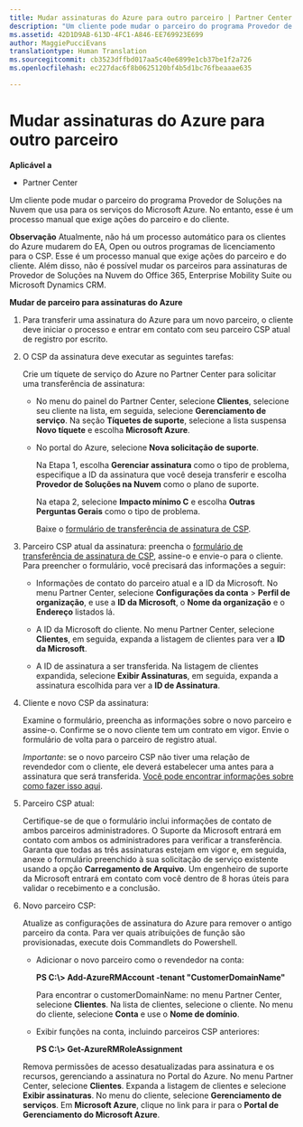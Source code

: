 ```yaml
---
title: Mudar assinaturas do Azure para outro parceiro | Partner Center
description: "Um cliente pode mudar o parceiro do programa Provedor de Soluções na Nuvem que usa para os serviços do Microsoft Azure. No entanto, esse é um processo manual que exige ações do parceiro e do cliente."
ms.assetid: 42D1D9AB-613D-4FC1-A846-EE769923E699
author: MaggiePucciEvans
translationtype: Human Translation
ms.sourcegitcommit: cb3523dffbd017aa5c40e6899e1cb37be1f2a726
ms.openlocfilehash: ec227dac6f8b0625120bf4b5d1bc76fbeaaae635

---
```


# Mudar assinaturas do Azure para outro parceiro

**Aplicável a**

-  Partner Center

Um cliente pode mudar o parceiro do programa Provedor de Soluções na Nuvem que usa para os serviços do Microsoft Azure. No entanto, esse é um processo manual que exige ações do parceiro e do cliente.

**Observação**  Atualmente, não há um processo automático para os clientes do Azure mudarem do EA, Open ou outros programas de licenciamento para o CSP. Esse é um processo manual que exige ações do parceiro e do cliente. Além disso, não é possível mudar os parceiros para assinaturas de Provedor de Soluções na Nuvem do Office 365, Enterprise Mobility Suite ou Microsoft Dynamics CRM.

 

**Mudar de parceiro para assinaturas do Azure**

1.  Para transferir uma assinatura do Azure para um novo parceiro, o cliente deve iniciar o processo e entrar em contato com seu parceiro CSP atual de registro por escrito.

2.  O CSP da assinatura deve executar as seguintes tarefas:

    Crie um tíquete de serviço do Azure no Partner Center para solicitar uma transferência de assinatura:

    -   No menu do painel do Partner Center, selecione **Clientes**, selecione seu cliente na lista, em seguida, selecione **Gerenciamento de serviço**. Na seção **Tíquetes de suporte**, selecione a lista suspensa **Novo tíquete** e escolha **Microsoft Azure**.

    -   No portal do Azure, selecione **Nova solicitação de suporte**.

        Na Etapa 1, escolha **Gerenciar assinatura** como o tipo de problema, especifique a ID da assinatura que você deseja transferir e escolha **Provedor de Soluções na Nuvem** como o plano de suporte.

        Na etapa 2, selecione **Impacto mínimo C** e escolha **Outras Perguntas Gerais** como o tipo de problema.

        Baixe o [formulário de transferência de assinatura de CSP](https://assets.windowsphone.com/5222c408-e546-4e01-b72a-2ec7d4c43d57/CSP_Subscription_Transfer_Form_Azure_InvariantCulture_Default.zip).

3.  Parceiro CSP atual da assinatura: preencha o [formulário de transferência de assinatura de CSP](https://assets.windowsphone.com/5222c408-e546-4e01-b72a-2ec7d4c43d57/CSP_Subscription_Transfer_Form_Azure_InvariantCulture_Default.zip), assine-o e envie-o para o cliente. Para preencher o formulário, você precisará das informações a seguir:

    -   Informações de contato do parceiro atual e a ID da Microsoft. No menu Partner Center, selecione **Configurações da conta** &gt; **Perfil de organização**, e use a **ID da Microsoft**, o **Nome da organização** e o **Endereço** listados lá.

    -   A ID da Microsoft do cliente. No menu Partner Center, selecione **Clientes**, em seguida, expanda a listagem de clientes para ver a **ID da Microsoft**.

    -   A ID de assinatura a ser transferida. Na listagem de clientes expandida, selecione **Exibir Assinaturas**, em seguida, expanda a assinatura escolhida para ver a **ID de Assinatura**.

4.  Cliente e novo CSP da assinatura:

    Examine o formulário, preencha as informações sobre o novo parceiro e assine-o. Confirme se o novo cliente tem um contrato em vigor. Envie o formulário de volta para o parceiro de registro atual.

    *Importante*: se o novo parceiro CSP não tiver uma relação de revendedor com o cliente, ele deverá estabelecer uma antes para a assinatura que será transferida. [Você pode encontrar informações sobre como fazer isso aqui](https://int.msdn.microsoft.com/en-us/library/partnercenter/mt750320.aspx).

5.  Parceiro CSP atual:

    Certifique-se de que o formulário inclui informações de contato de ambos parceiros administradores. O Suporte da Microsoft entrará em contato com ambos os administradores para verificar a transferência. Garanta que todas as três assinaturas estejam em vigor e, em seguida, anexe o formulário preenchido à sua solicitação de serviço existente usando a opção **Carregamento de Arquivo**. Um engenheiro de suporte da Microsoft entrará em contato com você dentro de 8 horas úteis para validar o recebimento e a conclusão.

6.  Novo parceiro CSP:

    Atualize as configurações de assinatura do Azure para remover o antigo parceiro da conta. Para ver quais atribuições de função são provisionadas, execute dois Commandlets do Powershell.

    -   Adicionar o novo parceiro como o revendedor na conta:

        **PS C:\\&gt; Add-AzureRMAccount -tenant "CustomerDomainName"**

        Para encontrar o customerDomainName: no menu Partner Center, selecione **Clientes**. Na lista de clientes, selecione o cliente. No menu do cliente, selecione **Conta** e use o **Nome de domínio**.

    -   Exibir funções na conta, incluindo parceiros CSP anteriores:

        **PS C:\\&gt; Get-AzureRMRoleAssignment**

    Remova permissões de acesso desatualizadas para assinatura e os recursos, gerenciando a assinatura no Portal do Azure. No menu Partner Center, selecione **Clientes**. Expanda a listagem de clientes e selecione **Exibir assinaturas**. No menu do cliente, selecione **Gerenciamento de serviços**. Em **Microsoft Azure**, clique no link para ir para o **Portal de Gerenciamento do Microsoft Azure**.

 

 






<!--HONumber=Jan17_HO2-->


